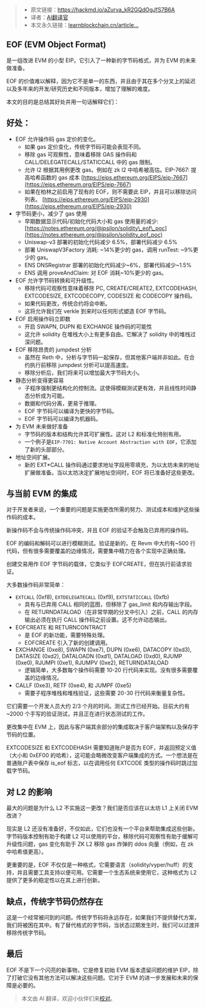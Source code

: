 
>- 原文链接：https://hackmd.io/aZurva_kR2GQdOgJfS7B6A
>- 译者：[AI翻译官](https://learnblockchain.cn/people/19584)
>- 本文永久链接：[learnblockchain.cn/article…](https://learnblockchain.cn/article/8345)
    
## EOF (EVM Object Format)

是一组改进 EVM 的小型 EIP。它引入了一种新的字节码格式，并为 EVM 的未来做准备。

EOF 的价值难以解释，因为它不是单一的东西，并且由于其在多个分叉上的延迟以及多年来的开发/研究历史和不同版本，增加了理解的难度。

本文的目的是总结其好处并用一句话解释它们：

## 好处：

*   EOF 允许操作码 gas 定价的变化。
    *   如果 gas 定价变化，传统字节码可能会表现不同。
    *   移除 gas 可观察性，意味着移除 GAS 操作码和 CALL/DELEGATECALL/STATICCALL 中的 gas 限制。
    *   允许 l2 根据其用例更改 gas。例如在 zk l2 中哈希被高估。EIP-7667: 提高哈希函数的 gas 成本 [https://eips.ethereum.org/EIPS/eip-7667](https://eips.ethereum.org/EIPS/eip-7667)
    *   如果在柏林之前启用了现有的 EOF，则不需要此 EIP，并且可以移除访问列表。 [https://eips.ethereum.org/EIPS/eip-2930](https://eips.ethereum.org/EIPS/eip-2930)
*   字节码更小，减少了 gas 使用
    *   早期数据显示代码/初始化代码大小和 gas 使用量的减少: [https://notes.ethereum.org/@ipsilon/solidity\_eof\_poc](https://notes.ethereum.org/@ipsilon/solidity_eof_poc)
    *   Uniswap-v3 部署的初始化代码减少 6.5%，部署代码减少 6.5%
    *   部署 UniswapV3Factory 消耗: ~14%更少的 gas，调用 runTest: ~9%更少的 gas。
    *   ENS DNSRegistrar 部署的初始化代码减少~6%，部署代码减少~1.5%
    *   ENS 调用 proveAndClaim: 对 EOF 消耗~10%更少的 gas。
*   EOF 允许字节码转换和可升级性。
    *   移除代码可观察性意味着移除 PC, CREATE/CREATE2, EXTCODEHASH, EXTCODESIZE, EXTCODECOPY, CODESIZE 和 CODECOPY 操作码。
    *   如果代码更改，传统合约将会中断。
    *   这将允许我们在 verkle 到来时以任何形式塑造 EOF 字节码。
*   EOF 启用操作码立即数
    *   开启 SWAPN, DUPN 和 EXCHANGE 操作码的可能性
    *   这允许 solidity 在堆栈大小上有更多自由。它解决了 solidity 中的堆栈过深问题。
*   EOF 移除昂贵的 jumpdest 分析
    *   虽然在 Reth 中，分析与字节码一起保存，但其他客户端并非如此。在合约执行前移除 jumpdest 分析可以提高速度。
    *   移除分析后，我们将来可以增加最大字节码大小。
*   静态分析变得更容易
    *   子程序强制更结构化的控制流。这使得模糊测试更有效，并且线性时间静态分析成为可能。
    *   数据和代码分离，更易于推理。
    *   EOF 字节码可以编译为更快的字节码。
    *   EOF 字节码可以编译为机器码。
*   为 EVM 未来做好准备
    *   字节码的版本和结构允许其可扩展性。这对 L2 和标准化特别有用。
    *   一个例子是`EIP-7701: Native Account Abstraction with EOF`，它添加了新的头部部分。
*   地址空间扩展。
    *   新的 EXT\*CALL 操作码通过要求地址字段用零填充，为以太坊未来的地址扩展做准备。当以太坊决定扩展地址空间时，EOF 将已准备好这些更改。

## 与当前 EVM 的集成

对于开发者来说，一个重要的问题是实施更改所需的努力、测试成本和维护这些操作码的成本。

新操作码不会与传统操作码冲突，并且 EOF 的验证不会触及已弃用的操作码。

EOF 的编码和解码可以进行模糊测试。验证是新的，在 Revm 中大约有~500 行代码，但有很多需要覆盖的边缘情况，需要集中精力在各个实现中正确处理。

创建交易用作 EOF 字节码的载体，它类似于 EOFCREATE，但在执行前请求验证。

大多数操作码非常简单：

*   `EXTCALL` (0xf8), `EXTDELEGATECALL` (0xf9), `EXTSTATICCALL` (0xfb)
    *   具有与已弃用 CALL 相同的蓝图，但移除了 gas\_limit 和内存输出字段。
    *   在 RETURNDATALOAD（在非常早期的分叉中引入）之前，CALL 的内存输出必须在执行 CALL 操作码之前设置。这不允许动态输出。
*   EOFCREATE 和 RETURNCONTRACT
    *   是 EOF 的新功能，需要特殊处理。
    *   EOFCREATE 引入了新的创建调用。
*   EXCHANGE (0xe8), SWAPN (0xe7), DUPN (0xe6), DATACOPY (0xd3), DATASIZE (0xd2), DATALOADN (0xd1), DATALOAD (0xd0), RJUMP (0xe0), RJUMPI (0xe1), RJUMPV (0xe2), RETURNDATALOAD
    *   逻辑简单，大多数每个操作码需要 10-20 行代码来实现。没有很多需要覆盖的边缘情况。
*   CALLF (0xe3), RETF (0xe4), 和 JUMPF (0xe5)
    *   需要子程序堆栈和堆栈验证，这些需要 20-30 行代码来衡量复杂性。

它们需要一个开发人员大约 2/3 个月的时间。测试工作已经开始。目前大约有~2000 个手写的验证测试，并且正在进行状态测试的工作。

更改集中在 EVM 上，因此与客户端其余部分的集成取决于客户端架构以及保存字节码的位置。

EXTCODESIZE 和 EXTCODEHASH 需要知道账户是否为 EOF，并返回预定义值（大小和 0xEF00 的哈希），这可能会略微改变客户端集成的方式。一个想法是在普通账户表中保存 is\_eof 标志，以在调用任何 EXTCODE 类型的操作码时跳过加载字节码。

## 对 L2 的影响

最大的问题是为什么 L2 不实施这一更改？我们是否应该在以太坊 L1 上关闭 EVM 改进？

现实是 L2 还没有准备好，不仅如此，它们也没有一个平台来帮助集成这些创新。字节码版本控制有助于构建 L2 可以使用的平台，移除代码可观察性有助于缓解可升级性问题，gas 变化有助于 ZK L2 移除 gas 炸弹的 ddos 向量（例如，在 zk 中哈希值更高）。

更重要的是，EOF 不仅仅是一种格式，它需要语言（solidity/vyper/huff）的支持，并且需要工具支持以便可用。它需要一个生态系统来使用它，这种格式为 L2 提供了更多的稳定性以在其上进行创新。

## 缺点，传统字节码仍然存在


这是一个经常被问到的问题。传统字节码将永远存在，如果我们不提供替代方案，我们将被困在其中。有了替代格式的字节码，当状态过期发生时，我们可以过渡并移除传统字节码。

## 最后


EOF 不是下一个闪亮的新事物，它是修复初始 EVM 版本遗留问题的维护 EIP，除了打破它没有其他方法可以解决这些问题。它对于 EVM 的进一步发展和未来的保障是必要的。

> 本文由 AI 翻译，欢迎小伙伴们来[校对](https://github.com/lbc-team/Pioneer/blob/master/translations/8345.md)。